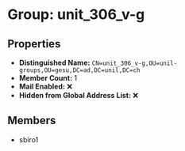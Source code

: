 # Group: unit_306_v-g

## Properties

- **Distinguished Name:** `CN=unit_306_v-g,OU=unil-groups,OU=gesu,DC=ad,DC=unil,DC=ch`
- **Member Count:** 1
- **Mail Enabled:** ❌
- **Hidden from Global Address List:** ❌

## Members

- sbiro1
